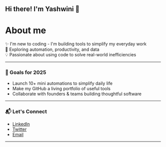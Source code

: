 ## Hi there! I'm Yashwini 👋

# About me

✨ I'm new to coding - I'm building tools to simplify my everyday work  
🧠 Exploring automation, productivity, and data  
💡 Passionate about using code to solve real-world inefficiencies

---

### 🚀 Goals for 2025
- Launch 10+ mini automations to simplify daily life
- Make my GitHub a living portfolio of useful tools
- Collaborate with founders & teams building thoughtful software

---

### 📬 Let's Connect
- [LinkedIn](www.linkedin.com/in/yashwinib)
- [Twitter](https://x.com/whybe24)
- [Email](yashwini245@gmail.com)

---
